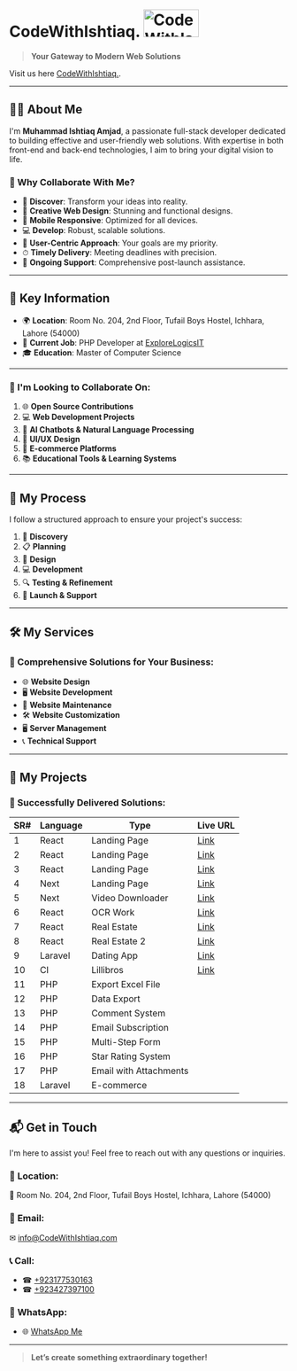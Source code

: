 # CodeWithIshtiaq. <img src="https://codewithishtiaq.vercel.app/assets/img/logo1.png" alt="CodeWithIshtiaq. Logo" width="100" height="50">

> **Your Gateway to Modern Web Solutions**

Visit us here [CodeWithIshtiaq.](https://codewithishtiaq.vercel.app/).

---

## 👨‍💻 About Me

I'm **Muhammad Ishtiaq Amjad**, a passionate full-stack developer dedicated to building effective and user-friendly web solutions. With expertise in both front-end and back-end technologies, I aim to bring your digital vision to life.

### 🌟 Why Collaborate With Me?

- 🚀 **Discover**: Transform your ideas into reality.
- 🎨 **Creative Web Design**: Stunning and functional designs.
- 📱 **Mobile Responsive**: Optimized for all devices.
- 💻 **Develop**: Robust, scalable solutions.
- 🎯 **User-Centric Approach**: Your goals are my priority.
- ⏱ **Timely Delivery**: Meeting deadlines with precision.
- 🔄 **Ongoing Support**: Comprehensive post-launch assistance.

---

## 📌 Key Information

- 🌍 **Location**: Room No. 204, 2nd Floor, Tufail Boys Hostel, Ichhara, Lahore (54000)
- 💼 **Current Job**: PHP Developer at [ExploreLogicsIT](https://explorelogics.com)
- 🎓 **Education**: Master of Computer Science

---

### 🤝 I'm Looking to Collaborate On:

1. 🌐 **Open Source Contributions**
2. 💻 **Web Development Projects**
3. 🤖 **AI Chatbots & Natural Language Processing**
4. 🎨 **UI/UX Design**
5. 🛒 **E-commerce Platforms**
6. 📚 **Educational Tools & Learning Systems**

---

## 🔄 My Process

I follow a structured approach to ensure your project's success:

1. 🧐 **Discovery**
2. 📋 **Planning**
3. 🎨 **Design**
4. 💻 **Development**
5. 🔍 **Testing & Refinement**
6. 🚀 **Launch & Support**

---

## 🛠 My Services

### 🌟 Comprehensive Solutions for Your Business:

- 🌐 **Website Design**
- 🖥 **Website Development**
- 🔧 **Website Maintenance**
- 🛠 **Website Customization**
- 🖥 **Server Management**
- 📞 **Technical Support**

---

## 💼 My Projects

### 🚀 Successfully Delivered Solutions:

| **SR#** | **Language** | **Type**            | **Live URL**                           |
|---------|--------------|---------------------|----------------------------------------|
| 1       | React        | Landing Page        | [Link](https://techno-solutions.vercel.app) |
| 2       | React        | Landing Page        | [Link](https://e-state-ishicoder.vercel.app) |
| 3       | React        | Landing Page        | [Link](https://wis-walk.vercel.app)         |
| 4       | Next         | Landing Page        | [Link](https://logic-zone.vercel.app)      |
| 5       | Next         | Video Downloader    | [Link](https://ishi-dev-yt-downloader.vercel.app) |
| 6       | React        | OCR Work            | [Link](https://appocr.vercel.app)          |
| 7       | React        | Real Estate         | [Link](https://explorelogicsit.com/realestate1) |
| 8       | React        | Real Estate 2       | [Link](https://explorelogicsit.com/realestate2) |
| 9       | Laravel      | Dating App          | [Link](https://explorelogicsit.com/sharing_sugar) |
| 10      | CI           | Lillibros           | [Link](https://explorelogicsit.com/lillibros) |
| 11      | PHP          | Export Excel File   |                                          |
| 12      | PHP          | Data Export         |                                          |
| 13      | PHP          | Comment System      |                                          |
| 14      | PHP          | Email Subscription  |                                          |
| 15      | PHP          | Multi-Step Form     |                                          |
| 16      | PHP          | Star Rating System  |                                          |
| 17      | PHP          | Email with Attachments |                                       |
| 18      | Laravel      | E-commerce          |                                          |

---

## 📬 Get in Touch

I'm here to assist you! Feel free to reach out with any questions or inquiries.

### 📍 **Location:**
🏦 Room No. 204, 2nd Floor, Tufail Boys Hostel, Ichhara, Lahore (54000)

### 📧 **Email:**
✉ [info@CodeWithIshtiaq.com](mailto:info@CodeWithIshtiaq.com)

### 📞 **Call:**
- ☎ [+923177530163](tel:+923177530163)
- ☎ [+923427397100](tel:+923427397100)

### 💬 **WhatsApp:**
- 🌐 [WhatsApp Me](https://wa.me/+92317773016?text=Hello%2C%20I%20would%20like%20to%20inquire%20about%20your%20services.)

---

> **Let’s create something extraordinary together!**
